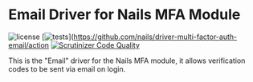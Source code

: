 # Email Driver for Nails MFA Module

![license](https://img.shields.io/badge/license-MIT-green.svg)
[![tests](https://github.com/nails/driver-multi-factor-auth-email/actions/workflows/build_and_test.yml/badge.svg )](https://github.com/nails/driver-multi-factor-auth-email/action
[![Scrutinizer Code Quality](https://scrutinizer-ci.com/g/nails/driver-multi-factor-auth-email/badges/quality-score.png)](https://scrutinizer-ci.com/g/nails/driver-multi-factor-auth-email)

This is the "Email" driver for the Nails MFA module, it allows verification codes to be sent via email on login.

